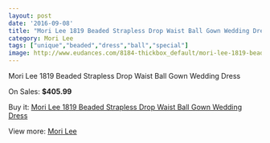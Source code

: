 ```yaml
---
layout: post
date: '2016-09-08'
title: "Mori Lee 1819 Beaded Strapless Drop Waist Ball Gown Wedding Dress"
category: Mori Lee
tags: ["unique","beaded","dress","ball","special"]
image: http://www.eudances.com/8184-thickbox_default/mori-lee-1819-beaded-strapless-drop-waist-ball-gown-wedding-dress.jpg
---
```

Mori Lee 1819 Beaded Strapless Drop Waist Ball Gown Wedding Dress

On Sales: **$405.99**
<a href="https://www.eudances.com/en/mori-lee/2834-mori-lee-1819-beaded-strapless-drop-waist-ball-gown-wedding-dress.html"><amp-img layout="responsive" width="600" height="600" src="//www.eudances.com/8184-thickbox_default/mori-lee-1819-beaded-strapless-drop-waist-ball-gown-wedding-dress.jpg" alt="Mori Lee 1819 Beaded Strapless Drop Waist Ball Gown Wedding Dress 0" /></a>
<a href="https://www.eudances.com/en/mori-lee/2834-mori-lee-1819-beaded-strapless-drop-waist-ball-gown-wedding-dress.html"><amp-img layout="responsive" width="600" height="600" src="//www.eudances.com/8185-thickbox_default/mori-lee-1819-beaded-strapless-drop-waist-ball-gown-wedding-dress.jpg" alt="Mori Lee 1819 Beaded Strapless Drop Waist Ball Gown Wedding Dress 1" /></a>
<a href="https://www.eudances.com/en/mori-lee/2834-mori-lee-1819-beaded-strapless-drop-waist-ball-gown-wedding-dress.html"><amp-img layout="responsive" width="600" height="600" src="//www.eudances.com/8186-thickbox_default/mori-lee-1819-beaded-strapless-drop-waist-ball-gown-wedding-dress.jpg" alt="Mori Lee 1819 Beaded Strapless Drop Waist Ball Gown Wedding Dress 2" /></a>
<a href="https://www.eudances.com/en/mori-lee/2834-mori-lee-1819-beaded-strapless-drop-waist-ball-gown-wedding-dress.html"><amp-img layout="responsive" width="600" height="600" src="//www.eudances.com/8187-thickbox_default/mori-lee-1819-beaded-strapless-drop-waist-ball-gown-wedding-dress.jpg" alt="Mori Lee 1819 Beaded Strapless Drop Waist Ball Gown Wedding Dress 3" /></a>
<a href="https://www.eudances.com/en/mori-lee/2834-mori-lee-1819-beaded-strapless-drop-waist-ball-gown-wedding-dress.html"><amp-img layout="responsive" width="600" height="600" src="//www.eudances.com/8188-thickbox_default/mori-lee-1819-beaded-strapless-drop-waist-ball-gown-wedding-dress.jpg" alt="Mori Lee 1819 Beaded Strapless Drop Waist Ball Gown Wedding Dress 4" /></a>

Buy it: [Mori Lee 1819 Beaded Strapless Drop Waist Ball Gown Wedding Dress](https://www.eudances.com/en/mori-lee/2834-mori-lee-1819-beaded-strapless-drop-waist-ball-gown-wedding-dress.html "Mori Lee 1819 Beaded Strapless Drop Waist Ball Gown Wedding Dress")

View more: [Mori Lee](https://www.eudances.com/en/9-mori-lee "Mori Lee")
